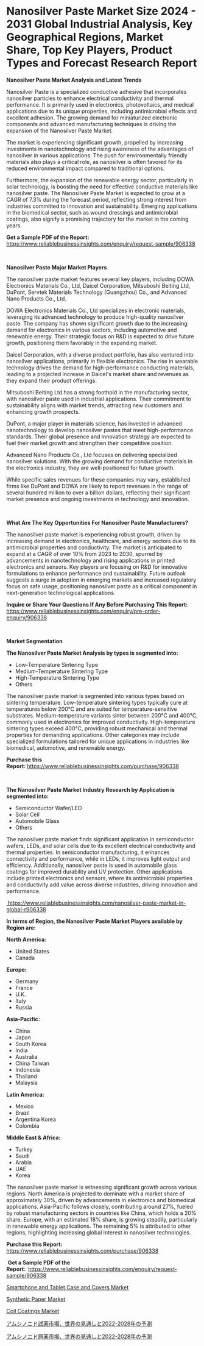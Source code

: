 <p><h1>Nanosilver Paste Market Size 2024 - 2031 Global Industrial Analysis, Key Geographical Regions, Market Share, Top Key Players, Product Types and Forecast Research Report</h1></p><p><strong>Nanosilver Paste Market Analysis and Latest Trends</strong></p>
<p><p>Nanosilver Paste is a specialized conductive adhesive that incorporates nanosilver particles to enhance electrical conductivity and thermal performance. It is primarily used in electronics, photovoltaics, and medical applications due to its unique properties, including antimicrobial effects and excellent adhesion. The growing demand for miniaturized electronic components and advanced manufacturing techniques is driving the expansion of the Nanosilver Paste Market.</p><p>The market is experiencing significant growth, propelled by increasing investments in nanotechnology and rising awareness of the advantages of nanosilver in various applications. The push for environmentally friendly materials also plays a critical role, as nanosilver is often favored for its reduced environmental impact compared to traditional options. </p><p>Furthermore, the expansion of the renewable energy sector, particularly in solar technology, is boosting the need for effective conductive materials like nanosilver paste. The Nanosilver Paste Market is expected to grow at a CAGR of 7.3% during the forecast period, reflecting strong interest from industries committed to innovation and sustainability. Emerging applications in the biomedical sector, such as wound dressings and antimicrobial coatings, also signify a promising trajectory for the market in the coming years.</p></p>
<p><strong>Get a Sample PDF of the Report:&nbsp;</strong> <a href="https://www.reliablebusinessinsights.com/enquiry/request-sample/906338">https://www.reliablebusinessinsights.com/enquiry/request-sample/906338</a></p>
<p>&nbsp;</p>
<p><strong>Nanosilver Paste Major Market Players</strong></p>
<p><p>The nanosilver paste market features several key players, including DOWA Electronics Materials Co., Ltd, Daicel Corporation, Mitsuboshi Belting Ltd, DuPont, Servtek Materials Technology (Guangzhou) Co., and Advanced Nano Products Co., Ltd. </p><p>DOWA Electronics Materials Co., Ltd specializes in electronic materials, leveraging its advanced technology to produce high-quality nanosilver paste. The company has shown significant growth due to the increasing demand for electronics in various sectors, including automotive and renewable energy. Their strategic focus on R&D is expected to drive future growth, positioning them favorably in the expanding market.</p><p>Daicel Corporation, with a diverse product portfolio, has also ventured into nanosilver applications, primarily in flexible electronics. The rise in wearable technology drives the demand for high-performance conducting materials, leading to a projected increase in Daicel's market share and revenues as they expand their product offerings.</p><p>Mitsuboshi Belting Ltd has a strong foothold in the manufacturing sector, with nanosilver paste used in industrial applications. Their commitment to sustainability aligns with market trends, attracting new customers and enhancing growth prospects.</p><p>DuPont, a major player in materials science, has invested in advanced nanotechnology to develop nanosilver pastes that meet high-performance standards. Their global presence and innovation strategy are expected to fuel their market growth and strengthen their competitive position.</p><p>Advanced Nano Products Co., Ltd focuses on delivering specialized nanosilver solutions. With the growing demand for conductive materials in the electronics industry, they are well-positioned for future growth.</p><p>While specific sales revenues for these companies may vary, established firms like DuPont and DOWA are likely to report revenues in the range of several hundred million to over a billion dollars, reflecting their significant market presence and ongoing investments in technology and innovation.</p></p>
<p>&nbsp;</p>
<p><strong>What Are The Key Opportunities For Nanosilver Paste Manufacturers?</strong></p>
<p><p>The nanosilver paste market is experiencing robust growth, driven by increasing demand in electronics, healthcare, and energy sectors due to its antimicrobial properties and conductivity. The market is anticipated to expand at a CAGR of over 10% from 2023 to 2030, spurred by advancements in nanotechnology and rising applications in printed electronics and sensors. Key players are focusing on R&D for innovative formulations to enhance performance and sustainability. Future outlook suggests a surge in adoption in emerging markets and increased regulatory focus on safe usage, positioning nanosilver paste as a critical component in next-generation technological applications.</p></p>
<p><strong>Inquire or Share Your Questions If Any Before Purchasing This Report:</strong> <a href="https://www.reliablebusinessinsights.com/enquiry/pre-order-enquiry/906338">https://www.reliablebusinessinsights.com/enquiry/pre-order-enquiry/906338</a></p>
<p>&nbsp;</p>
<p><strong>Market Segmentation</strong></p>
<p><strong>The Nanosilver Paste Market Analysis by types is segmented into:</strong></p>
<p><ul><li>Low-Temperature Sintering Type</li><li>Medium-Temperature Sintering Type</li><li>High-Temperature Sintering Type</li><li>Others</li></ul></p>
<p><p>The nanosilver paste market is segmented into various types based on sintering temperature. Low-temperature sintering types typically cure at temperatures below 200°C and are suited for temperature-sensitive substrates. Medium-temperature variants sinter between 200°C and 400°C, commonly used in electronics for improved conductivity. High-temperature sintering types exceed 400°C, providing robust mechanical and thermal properties for demanding applications. Other categories may include specialized formulations tailored for unique applications in industries like biomedical, automotive, and renewable energy.</p></p>
<p><strong>Purchase this Report:&nbsp;</strong><a href="https://www.reliablebusinessinsights.com/purchase/906338">https://www.reliablebusinessinsights.com/purchase/906338</a></p>
<p>&nbsp;</p>
<p><strong>The Nanosilver Paste Market Industry Research by Application is segmented into:</strong></p>
<p><ul><li>Semiconductor Wafer/LED</li><li>Solar Cell</li><li>Automobile Glass</li><li>Others</li></ul></p>
<p><p>The nanosilver paste market finds significant application in semiconductor wafers, LEDs, and solar cells due to its excellent electrical conductivity and thermal properties. In semiconductor manufacturing, it enhances connectivity and performance, while in LEDs, it improves light output and efficiency. Additionally, nanosilver paste is used in automobile glass coatings for improved durability and UV protection. Other applications include printed electronics and sensors, where its antimicrobial properties and conductivity add value across diverse industries, driving innovation and performance.</p></p>
<p><a href="https://www.reliablebusinessinsights.com/nanosilver-paste-market-in-global-r906338">&nbsp;https://www.reliablebusinessinsights.com/nanosilver-paste-market-in-global-r906338</a></p>
<p><strong>In terms of Region, the Nanosilver Paste Market Players available by Region are:</strong></p>
<p>
    <p> <strong> North America: </strong>
        <ul>
            <li>United States</li>
            <li>Canada</li>
        </ul>
        </p> 
    <p> <strong> Europe: </strong>
        <ul>
            <li>Germany</li>
            <li>France</li>
            <li>U.K.</li>
            <li>Italy</li>
            <li>Russia</li>
        </ul>
        </p> 
    <p> <strong> Asia-Pacific: </strong>
        <ul>
            <li>China</li>
            <li>Japan</li>
            <li>South Korea</li>
            <li>India</li>
            <li>Australia</li>
            <li>China Taiwan</li>
            <li>Indonesia</li>
            <li>Thailand</li>
            <li>Malaysia</li>
        </ul>
        </p> 
    <p> <strong> Latin America: </strong>
        <ul>
            <li>Mexico</li>
            <li>Brazil</li>
            <li>Argentina Korea</li>
            <li>Colombia</li>
        </ul>
        </p> 
    <p> <strong> Middle East & Africa: </strong>
        <ul>
            <li>Turkey</li>
            <li>Saudi</li>
            <li>Arabia</li>
            <li>UAE</li>
            <li>Korea</li>
        </ul>
    </p>
    </p>
<p><p>The nanosilver paste market is witnessing significant growth across various regions. North America is projected to dominate with a market share of approximately 30%, driven by advancements in electronics and biomedical applications. Asia-Pacific follows closely, contributing around 27%, fueled by robust manufacturing sectors in countries like China, which holds a 20% share. Europe, with an estimated 18% share, is growing steadily, particularly in renewable energy applications. The remaining 5% is attributed to other regions, highlighting increasing global interest in nanosilver technologies.</p></p>
<p><strong>Purchase this Report: </strong><a href="https://www.reliablebusinessinsights.com/purchase/906338">https://www.reliablebusinessinsights.com/purchase/906338</a></p>
<p>&nbsp;<strong>Get a Sample PDF of the Report:&nbsp;&nbsp;</strong><a href="https://www.reliablebusinessinsights.com/enquiry/request-sample/906338">https://www.reliablebusinessinsights.com/enquiry/request-sample/906338</a></p>
<p><strong></strong></p>
<p><p><a href="https://github.com/LilianFaulkner65/Market-Research-Report-List-1/blob/main/smartphone-and-tablet-case-and-covers-market.md">Smartphone and Tablet Case and Covers Market</a></p><p><a href="https://issuu.com/reportprime-2/docs/synthetic-paper-market-size-2030.pp_3b2f3b397b44f9">Synthetic Paper Market</a></p><p><a href="https://issuu.com/reportprime-2/docs/coil-coatings-market-size-2030.pptx_0e41c5141ec888">Coil Coatings Market</a></p><p><a href="https://medium.com/@nicolasrown5/amcinonide-reagent-market-global-outlook-and-forecast-2022-2028-29f5b2e38960?postPublishedType=initial">アムシノニド試薬市場、世界の見通しと2022-2028年の予測</a></p><p><a href="https://medium.com/@nicolasrown5/amcinonide-api-market-global-outlook-and-forecast-2022-2028-8b179845220c">アムシノニド原薬市場、世界の見通しと2022-2028年の予測</a></p></p>